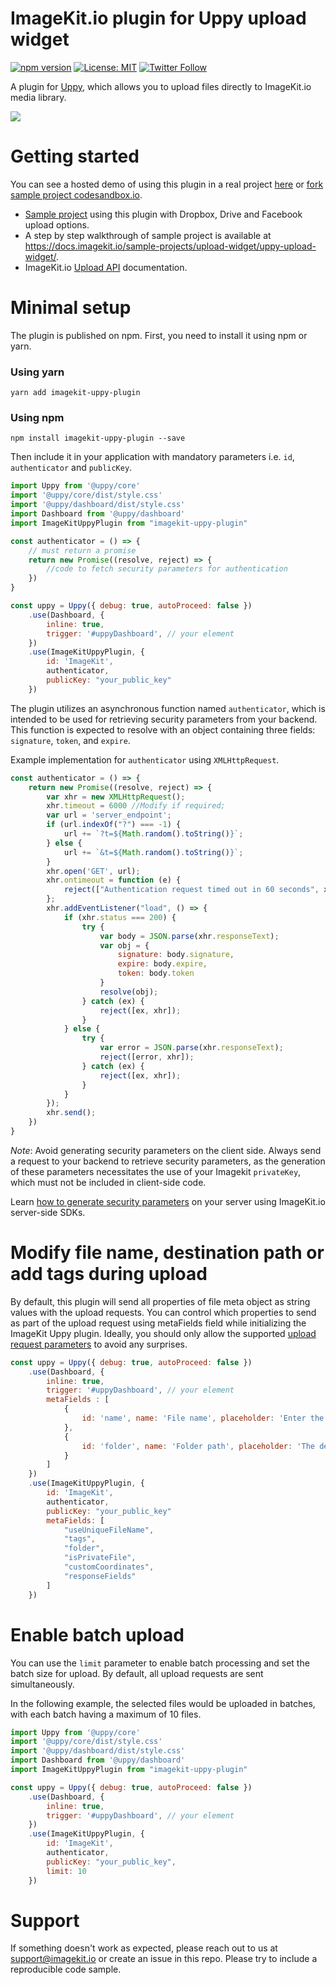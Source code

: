
# ImageKit.io plugin for Uppy upload widget
[![npm version](https://img.shields.io/npm/v/imagekit-uppy-plugin)](https://www.npmjs.com/package/imagekit-uppy-plugin)
[![License: MIT](https://img.shields.io/badge/License-MIT-yellow.svg)](https://opensource.org/licenses/MIT)
[![Twitter Follow](https://img.shields.io/twitter/follow/imagekitio?label=Follow&style=social)](https://twitter.com/ImagekitIo)

A plugin for [Uppy](https://github.com/transloadit/uppy), which allows you to upload files directly to ImageKit.io media library.

<img src="/assets/imagekit-uppy-demo.gif">

# Getting started
You can see a hosted demo of using this plugin in a real project [here](https://066dn.sse.codesandbox.io) or [fork sample project codesandbox.io](https://codesandbox.io/s/github/imagekit-samples/uppy-uploader).

* [Sample project](https://github.com/imagekit-samples/uppy-uploader) using this plugin with Dropbox, Drive and Facebook upload options.
* A step by step walkthrough of sample project is available at https://docs.imagekit.io/sample-projects/upload-widget/uppy-upload-widget/.
* ImageKit.io [Upload API](https://docs.imagekit.io/api-reference/upload-file-api/client-side-file-upload) documentation.


# Minimal setup
The plugin is published on npm. First, you need to install it using npm or yarn.

### Using yarn
```
yarn add imagekit-uppy-plugin
```

### Using npm
```
npm install imagekit-uppy-plugin --save
```

Then include it in your application with mandatory parameters i.e. `id`, `authenticator` and `publicKey`.

``` javascript
import Uppy from '@uppy/core'
import '@uppy/core/dist/style.css'
import '@uppy/dashboard/dist/style.css'
import Dashboard from '@uppy/dashboard'
import ImageKitUppyPlugin from "imagekit-uppy-plugin"

const authenticator = () => {
    // must return a promise
    return new Promise((resolve, reject) => {
        //code to fetch security parameters for authentication
    })
}

const uppy = Uppy({ debug: true, autoProceed: false })
    .use(Dashboard, {
        inline: true,
        trigger: '#uppyDashboard', // your element
    })
    .use(ImageKitUppyPlugin, {
        id: 'ImageKit',
        authenticator,
        publicKey: "your_public_key"
    })
```

The plugin utilizes an asynchronous function named `authenticator`, which is intended to be used for retrieving security parameters from your backend. This function is expected to resolve with an object containing three fields: `signature`, `token`, and `expire`.

Example implementation for `authenticator` using `XMLHttpRequest`.
``` javascript
const authenticator = () => {
    return new Promise((resolve, reject) => {
        var xhr = new XMLHttpRequest();
        xhr.timeout = 6000 //Modify if required;
        var url = 'server_endpoint';
        if (url.indexOf("?") === -1) {
            url += `?t=${Math.random().toString()}`;
        } else {
            url += `&t=${Math.random().toString()}`;
        }
        xhr.open('GET', url);
        xhr.ontimeout = function (e) {
            reject(["Authentication request timed out in 60 seconds", xhr]);
        };
        xhr.addEventListener("load", () => {
            if (xhr.status === 200) {
                try {
                    var body = JSON.parse(xhr.responseText);
                    var obj = {
                        signature: body.signature,
                        expire: body.expire,
                        token: body.token
                    }
                    resolve(obj);
                } catch (ex) {
                    reject([ex, xhr]);
                }
            } else {
                try {
                    var error = JSON.parse(xhr.responseText);
                    reject([error, xhr]);
                } catch (ex) {
                    reject([ex, xhr]);
                }
            }
        });
        xhr.send();
    })
}
```

*Note*: Avoid generating security parameters on the client side. Always send a request to your backend to retrieve security parameters, as the generation of these parameters necessitates the use of your Imagekit `privateKey`, which must not be included in client-side code. 

Learn [how to generate security parameters](https://docs.imagekit.io/api-reference/upload-file-api/client-side-file-upload#how-to-implement-authenticationendpoint-endpoint) on your server using ImageKit.io server-side SDKs.

# Modify file name, destination path or add tags during upload
By default, this plugin will send all properties of file meta object as string values with the upload requests. You can control which properties to send as part of the upload request using metaFields field while initializing the ImageKit Uppy plugin. Ideally, you should only allow the supported [upload request parameters](https://docs.imagekit.io/api-reference/upload-file-api/client-side-file-upload#request-structure-multipart-form-data) to avoid any surprises.

```javascript
const uppy = Uppy({ debug: true, autoProceed: false })
    .use(Dashboard, {
        inline: true,
        trigger: '#uppyDashboard', // your element
        metaFields : [
            {
                id: 'name', name: 'File name', placeholder: 'Enter the file name'
            },
            {
                id: 'folder', name: 'Folder path', placeholder: 'The destination path e.g. /website-assets'
            }
        ]
    })
    .use(ImageKitUppyPlugin, {
        id: 'ImageKit',
        authenticator,
        publicKey: "your_public_key"
        metaFields: [
            "useUniqueFileName",
            "tags",
            "folder",
            "isPrivateFile",
            "customCoordinates",
            "responseFields"
        ]
    })
```
# Enable batch upload

You can use the `limit` parameter to enable batch processing and set the batch size for upload. By default, all upload requests are sent simultaneously. 

In the following example, the selected files would be uploaded in batches, with each batch having a maximum of 10 files.

``` javascript
import Uppy from '@uppy/core'
import '@uppy/core/dist/style.css'
import '@uppy/dashboard/dist/style.css'
import Dashboard from '@uppy/dashboard'
import ImageKitUppyPlugin from "imagekit-uppy-plugin"

const uppy = Uppy({ debug: true, autoProceed: false })
    .use(Dashboard, {
        inline: true,
        trigger: '#uppyDashboard', // your element
    })
    .use(ImageKitUppyPlugin, {
        id: 'ImageKit',
        authenticator,
        publicKey: "your_public_key",
        limit: 10
    })
```

# Support
If something doesn't work as expected, please reach out to us at support@imagekit.io or create an issue in this repo. Please try to include a reproducible code sample.

